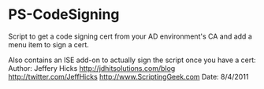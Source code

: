 # PS-CodeSigning
Script to get a code signing cert from your AD environment's CA and add a menu item to sign a cert.

Also contains an ISE add-on to actually sign the script once you have a cert:
Author: Jeffery Hicks
    http://jdhitsolutions.com/blog
    http://twitter.com/JeffHicks
    http://www.ScriptingGeek.com
 Date: 8/4/2011
